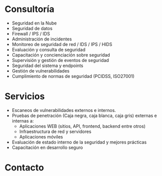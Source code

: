 # Consultoría
*   Seguridad en la Nube
*   Seguridad de datos
*   Firewall / IPS / IDS
*   Administración de incidentes
*   Monitoreo de seguridad de red / IDS / IPS / HIDS
*   Evaluación y consulta de seguridad
*   Capacitación y concienciación sobre seguridad
*   Supervisión y gestión de eventos de seguridad
*   Seguridad del sistema y endpoints
*   Gestión de vulnerabilidades
*   Cumplimiento de normas de seguridad (PCIDSS, ISO27001)

# Servicios
-   Escaneos de vulnerabilidades externos e internos.
-   Pruebas de penetración (Caja negra, caja blanca, caja gris) externas e internas a:
    -   Aplicaciones WEB (sitios, API, frontend, backend entre otros)
    -   Infraestructura de red y servidores
    -   Aplicaciones móviles
-   Evaluación de estado interno de la seguridad y mejores prácticas
-   Capacitación en desarrollo seguro

# Contacto
